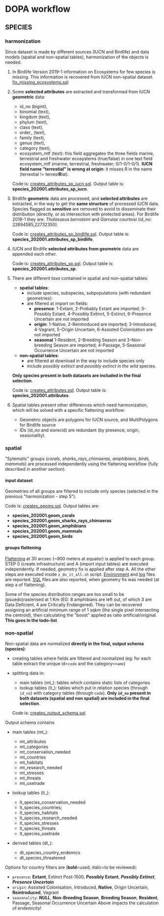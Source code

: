# DOPA workflow

## SPECIES

### harmonization

Since dataset is made by different sources (IUCN and Birdlife) and data models (spatial and non-spatial tables), harmonization of the objects is needed.

1.  In Birdlife Version 2019-1 information on Ecosystems for few species is missing. This information is recovered from IUCN non-spatial dataset. [fix_missing_ecosystems.sql](./species_2020/fix_missing_ecosystems.sql)
2.  Some **selected attributes** are extracted and transformed from IUCN **geometric** data:
    +  id_no (bigint),
    +  binomial (text),
    +  kingdom (text),
    +  phylum (text),
    +  class (text),
    +  order_ (text),
    +  family (text),
    +  genus (text),
    +  category (text),
    +  ecosystem_mtf (text): this field aggregates the three fields marine, terrestrial and freshwater ecosystems (true/false) in one text field ecosystem_mtf (marine, terrestrial, freshwater; 0/1-0/1-0/1). **IUCN field name "terrestial" is wrong at origin**: it misses R in the name (terrestial != terrest**R**ial).

    Code is: [creates_attributes_sp_iucn.sql](./species_2020/creates_attributes_sp_iucn.sql).
    Output table is: **species_202001.attributes_sp_iucn**.


3.  Birdlife **geometric** data are processed, and **selected attributes** are extracted, in the way to get the **same structure** of processed IUCN data. Species flagged as **sensitive** are removed to avoid to disseminate their distribution (directly, or as intersection with protected areas). For Birdlife 2019-1 they are: *Thalasseus bernsteini* and *Garrulax courtoisi* (id_no: 22694585,22732350).

    Code is: [creates_attributes_sp_birdlife.sql](./species_2020/creates_attributes_sp_birdlife.sql).
    Output table is: **species_202001.attributes_sp_birdlife**.

4.  IUCN and Birdlife **selected attributes from geometric** data are appended each other.

    Code is: [creates_attributes_sp.sql](./species_2020/creates_attributes_sp.sql).
    Output table is: **species_202001.attributes_sp**.
 
5.  There are different _taxa_ contained in spatial and non-spatial tables:
	+  **spatial tables**:
	   +  include species, subspecies, subpopulations (with redundant geometries):
	   +  are filtered at import on fields:
	      +  **presence**: 1-Extant, 2-Probably Extant are imported; 3-Possibly Extant, 4-Possibly Extinct, 5-Extinct, 6-Presence Uncertain are not imported
	      +  **origin**: 1-Native, 2-Reintroduced are imported; 3-Introduced, 4-Vagrant, 5-Origin Uncertain, 6-Assisted Colonisation are not imported
	      +  **seasonal** 1-Resident, 2-Breeding Season and 3-Non-breeding Season are imported; 4-Passage, 5-Seasonal Occurrence Uncertain are not imported
	+  **non-spatial tables**:
	   +  are filtered at download in the way to include species only
	   +  include _possibly extinct_ and _possibly extinct in the wild_ species.
	
	**Only species present in both datasets are included in the final selection**.
	
	Code is: [creates_attributes.sql](./species_2020/creates_attributes.sql).
    Output table is: **species_202001.attributes**.

6.  Spatial tables present other differences which need harmonization, which will be solved with a specific flattening workflow: 
    +  Geometric objects are polygons for IUCN source, and MultiPolygons for Birdlife source
    +  IDs (id_no and sisrecid) are redundant (by presence, origin, seasonality).

### spatial

"Sytematic" groups (_corals, sharks_rays_chimaeras, amphibians, birds, mammals_) are processed independently using the flattening workflow (fully described in another section).

#### input dataset

Geometries of all groups are filtered to include only species (selected in the previous "harmonization - step 5").

Code is: [creates_geoms.sql](./species_2020/creates_geoms.sql).
Output tables are:

+  **species_202001.geom_corals**
+  **species_202001.geom_sharks_rays_chimaeras**
+  **species_202001.geom_amphibians**
+  **species_202001.geom_mammals**
+  **species_202001.geom_birds**

#### groups flattening

[Flattening](../../flattening/) at 30 arcsec (~900 meters at equator) is applied to each group. STEP 0 (create infrastructure) and A (import input tables) are executed independently. If needed, geometry fix is applied after step A. All the other steps are executed inside `z_do_it_all.sh` script.
[Environment](https://github.com/andreamandrici/dopa_workflow/tree/master/processing/species/species_2020/confs) and [log](https://github.com/andreamandrici/dopa_workflow/tree/master/processing/species/species_2020/logs) files are reported.
[SQL](https://github.com/andreamandrici/dopa_workflow/tree/master/processing/species/species_2020/sql) files are also reported, when geometry fix was needed (at step a of flattening).

Some of the species distribution ranges are too small to be (psuedo)rasterised at 1 Km (EG: 8 amphibians are left out, of which 3 are Data Deficient, 4 are Critically Endangered). They can be recovered assigning an artificial minimum range of 1 sqkm (the single pixel intersecting the centroid), then calculating the "boost" applied as ratio artificial/original. **This goes in the todo-list**

### non-spatial

Non-spatial data are normalized **directly in the final, output schema (species)**:
+  creating tables where fields are filtered and normalized (eg: for each table extract the unique id=`code` and the category=`name`)
+  splitting data in:
   +  main tables (mt_): tables which contains static lists of categories
   +  lookup tables (lt_): tables which put in relation species (through `id_no`) with category tables (through `code`). **Only `id_no` present in both datasets (spatial and non spatial) are included in the final selection**.
	 
   
	Code is: [creates_output_schema.sql](./species_2020/creates_output_schema.sql).

Output schema contains

+  main tables (mt_):
   +  mt_attributes
   +  mt_categories
   +  mt_conservation_needed
   +  mt_countries
   +  mt_habitats
   +  mt_research_needed
   +  mt_stresses
   +  mt_threats
   +  mt_usetrade

+  lookup tables (lt_):
   +  lt_species_conservation_needed
   +  lt_species_countries;
   +  lt_species_habitats
   +  lt_species_research_needed
   +  lt_species_stresses
   +  lt_species_threats
   +  lt_species_usetrade

+  derived tables (dt_):
   +  dt_species_country_endemics
   +  dt_species_threatened

Options for country filters are (**bold**=used; _italic_=to be reviewed):
+  `presence`: **Extant**, Extinct Post-1500, **Possibly Extant**, _**Possibly Extinct**_, _**Presence Uncertain**_
+  `origin`: Assisted Colonisation, Introduced, **Native**, Origin Uncertain, **Reintroduced**, Vagrant
+  `seasonality`: _**NULL**_, **Non-Breeding Season**, **Breeding Season**, **Resident**, Passage, Seasonal Occurrence Uncertain
Above impacts the calculation of endemicity!

